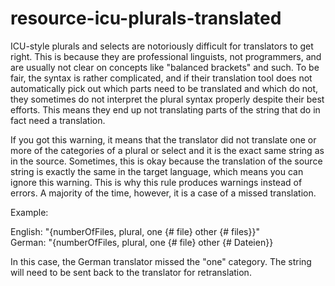 # resource-icu-plurals-translated

ICU-style plurals and selects are notoriously difficult for translators to get right.
This is because they are professional linguists, not programmers, and are usually
not clear on concepts like "balanced brackets" and such. To be fair, the syntax
is rather complicated, and if their translation tool does not automatically
pick out which parts need to be translated and which do not, they sometimes do not
interpret the plural syntax properly despite their best efforts. This means they end
up not translating parts of the string that do in fact need a translation.

If you got this warning, it means that the translator did not translate one or
more of the categories of a plural or select and it is the exact same string as in
the source. Sometimes, this is okay because the translation of the source string
is exactly the same in the target language, which means you can ignore this warning.
This is why this rule produces warnings instead of errors. A majority of the time,
however, it is a case of a missed translation.

Example:

English: "{numberOfFiles, plural, one {# file} other {# files}}"<br>
German: "{numberOfFiles, plural, one {# file} other {# Dateien}}

In this case, the German translator missed the "one" category. The string will
need to be sent back to the translator for retranslation.